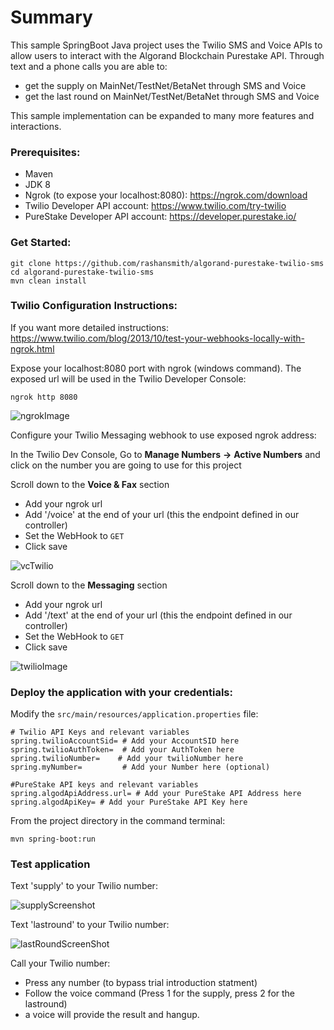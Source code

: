 # Summary

This sample SpringBoot Java project uses the Twilio SMS and Voice APIs to allow users to interact with the Algorand Blockchain Purestake API.
Through text and a phone calls you are able to:
- get the supply on MainNet/TestNet/BetaNet through SMS and Voice
- get the last round on MainNet/TestNet/BetaNet through SMS and Voice

This sample implementation can be expanded to many more features and interactions.


### Prerequisites:
- Maven
- JDK 8
- Ngrok (to expose your localhost:8080): https://ngrok.com/download
- Twilio Developer API account: https://www.twilio.com/try-twilio
- PureStake Developer API account: https://developer.purestake.io/

### Get Started:

```
git clone https://github.com/rashansmith/algorand-purestake-twilio-sms
cd algorand-purestake-twilio-sms
mvn clean install
```


### Twilio Configuration Instructions:
If you want more detailed instructions: https://www.twilio.com/blog/2013/10/test-your-webhooks-locally-with-ngrok.html


Expose your localhost:8080 port with ngrok (windows command). The exposed url will be 
used in the Twilio Developer Console:

```
ngrok http 8080 
```

![ngrokImage](https://user-images.githubusercontent.com/6632748/82156857-e7f84c80-984b-11ea-9142-500e47542ef2.JPG)


Configure your Twilio Messaging webhook to use exposed ngrok address:

In the Twilio Dev Console, Go to **Manage Numbers** **->**  **Active Numbers** and click on the number you are going to use for this project

Scroll down to the **Voice & Fax** section
- Add your ngrok url
- Add '/voice' at the end of your url (this the endpoint defined in our controller)
- Set the WebHook to `GET`
- Click save
	
![vcTwilio](https://user-images.githubusercontent.com/6632748/82241711-9f539880-990a-11ea-8d39-d19a01adf0cf.JPG)

Scroll down to the **Messaging** section
- Add your ngrok url
- Add '/text' at the end of your url (this the endpoint defined in our controller)
- Set the WebHook to `GET`
- Click save


![twilioImage](https://user-images.githubusercontent.com/6632748/82156853-e169d500-984b-11ea-9847-02470e8e9a39.JPG)



### Deploy the application with your credentials:

Modify the `src/main/resources/application.properties` file:

```
# Twilio API Keys and relevant variables
spring.twilioAccountSid= # Add your AccountSID here 
spring.twilioAuthToken=  # Add your AuthToken here 
spring.twilioNumber=	# Add your twilioNumber here 
spring.myNumber=         # Add your Number here (optional)

#PureStake API keys and relevant variables
spring.algodApiAddress.url= # Add your PureStake API Address here
spring.algodApiKey= # Add your PureStake API Key here
```


From the project directory in the command terminal: 

```
mvn spring-boot:run
```




### Test application
Text 'supply' to your Twilio number:

![supplyScreenshot](https://user-images.githubusercontent.com/6632748/82157421-5559ac80-984f-11ea-8bc9-eb12ef035f74.jpg)

Text 'lastround' to your Twilio number:

![lastRoundScreenShot](https://user-images.githubusercontent.com/6632748/82157430-62769b80-984f-11ea-937d-547d599bd3ef.jpg)



Call your Twilio number: 
- Press any number (to bypass trial introduction statment)
- Follow the voice command (Press 1 for the supply, press 2 for the lastround)
- a voice will provide the result and hangup.







